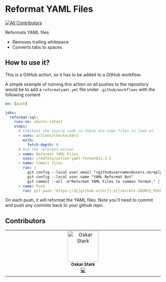 # Reformat YAML Files
<!-- ALL-CONTRIBUTORS-BADGE:START - Do not remove or modify this section -->
[![All Contributors](https://img.shields.io/badge/all_contributors-1-orange.svg?style=flat-square)](#contributors-)
<!-- ALL-CONTRIBUTORS-BADGE:END -->

Reformats YAML files

* Removes trailing whitepace
* Converts tabs to spaces

## How to use it?
This is a GitHub action, so it has to be added to a GitHub workflow.  

A simple example of running this action on all pushes to the repository would be
to add a `reformatyaml.yml` file under `.github/workflows` with the following content
```yaml
on: [push]

jobs:
  reformat-sql:
    runs-on: ubuntu-latest
    steps:
      # Checkout the source code so there are some files to look at.
      - uses: actions/checkout@v3
        with:
          fetch-depth: 0
      # Run the reformat action
      - name: Reformat YAML Files
        uses: credfeto/action-yaml-format@v1.3.2
      - name: Commit files
        run: |
          git config --local user.email "<githubusername>@users.noreply.github.com"
          git config --local user.name "YAML Reformat Bot"
          git commit --all -m"Reformat YAML Files to common format." || true
      - name: Push
        run: git push "https://${{github.actor}}:${{secrets.SOURCE_PUSH_TOKEN}}@github.com/${{github.repository}}.git" "HEAD:${{ env.GIT_BRANCH }}"
```

On each push, it will reformat the YAML files.  Note you'll need to commit and push any commits back to your github repo. 

## Contributors

<!-- ALL-CONTRIBUTORS-LIST:START - Do not remove or modify this section -->
<!-- prettier-ignore-start -->
<!-- markdownlint-disable -->
<table>
  <tbody>
    <tr>
      <td align="center" valign="top" width="14.28%"><a href="https://datana.rocks"><img src="https://avatars.githubusercontent.com/u/995707?v=4?s=100" width="100px;" alt="Oskar Stark"/><br /><sub><b>Oskar Stark</b></sub></a><br /><a href="https://github.com/credfeto/action-yaml-format/commits?author=OskarStark" title="Code">💻</a></td>
    </tr>
  </tbody>
</table>

<!-- markdownlint-restore -->
<!-- prettier-ignore-end -->

<!-- ALL-CONTRIBUTORS-LIST:END -->
<!-- prettier-ignore-start -->
<!-- markdownlint-disable -->

<!-- markdownlint-restore -->
<!-- prettier-ignore-end -->

<!-- ALL-CONTRIBUTORS-LIST:END -->